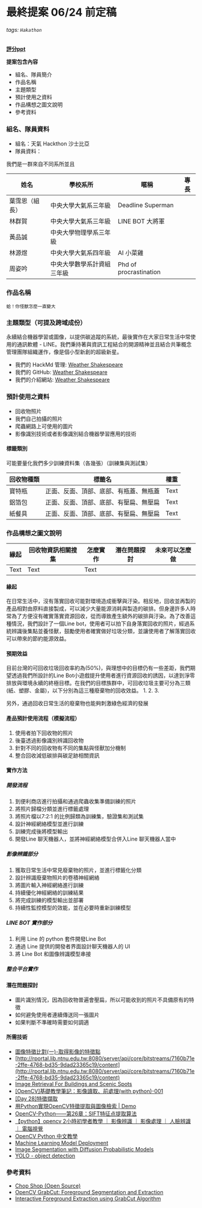 # 最終提案 06/24 前定稿

###### tags: `Hakathon`

**[評分ppt](https://drive.google.com/drive/folders/1wlSvfnbeKFiT1sr7TwhLvTuxRXI6HEdY)**

**提案包含內容**
- 組名、隊員簡介
- 作品名稱
- 主題類型
- 預計使用之資料
- 作品構想之圖文說明
- 參考資料

### 組名、隊員資料

- 組名：天氣 Hackthon 沙士比亞
- 隊員資料：

我們是一群來自不同系所並且

| 姓名           | 學校系所                   | 暱稱                   | 專長 |
| -------------- | -------------------------- | ---------------------- | ---- |
| 葉霈恩（組長） | 中央大學大氣系三年級       | Deadline Superman      |      |
| 林群賀         | 中央大學大氣系三年級       | LINE BOT 大將軍             |      |
| 黃品誠         | 中央大學物理學系三年級     |                        |      |
| 林源煜         | 中央大學大氣系四年級       |  AI 小菜雞           |      |
| 周姿吟         | 中央大學數學系計資組三年級 | Phd of procrastination |      |


### 作品名稱
`蛤！你怪獸怎麼一直變大`

### 主題類型（可提及跨域成份）
永續結合機器學習或圖像，以提供碳追蹤的系統，最後實作在大家日常生活中常使用的通訊軟體 - LINE。我們秉持著與資訊工程結合的開源精神並且結合共筆概念管理團隊組織運作，像是個小型新創的超級新星。
- 我們的 HackMd 管理: [Weather Shakespeare](https://hackmd.io/@1chooo/HkAes8w8h)
- 我們的 GitHub: [Weather Shakespeare](https://github.com/Weather-Shakespeare)
- 我們的介紹網站: [Weather Shakespeare](https://weather-shakespeare.github.io/)


### 預計使用之資料

- 回收物照片
- 我們自己拍攝的照片
- 爬蟲網路上可使用的圖片
- 影像識別技術或者影像識別結合機器學習應用的技術

#### 標籤類別

可能要量化我們多少訓練資料集（各幾張）（訓練集與測試集）

| 回收物種類 | 標籤名 | 權重 |
| -------- | -------- | -------- |
| 寶特瓶     | 正面、反面、頂部、底部、有瓶蓋、無瓶蓋     | Text     |
| 鋁箔包     | 正面、反面、頂部、底部、有壓扁、無壓扁     | Text     |
| 紙餐具     | 正面、反面、頂部、底部、有壓扁、無壓扁     | Text     |


### 作品構想之圖文說明

| 緣起 | 回收物資訊相關搜集 | 怎麼實作 | 潛在問題探討 | 未來可以怎麼做 |
| ---- | ------------------ | -------- | ------------ | -------------- |
| Text | Text               | Text     |              |                |

#### 緣起
在日常生活中，沒有落實回收可能對環境造成衝擊與汙染。相反地，回收並再製的產品相對由原料直接製成，可以減少大量能源消耗與製造的碳排。但身邊許多人時常為了方便沒有確實落實資源回收，從而導致產生額外的碳排與汙染。為了改善這種情況，我們設計了一個Line bot，使用者可以拍下自身落實回收的照片，經過系統辨識後集點並養怪獸，鼓勵使用者確實做好垃圾分類，並讓使用者了解落實回收可以帶來的節約能源效益。


#### 預期效益
目前台灣的可回收垃圾回收率約為(50%)，與理想中的目標仍有一些差距，我們期望透過我們所設計的Line Bot小遊戲提升使用者進行資源回收的誘因，以達到淨零排放與環境永續的終極目標。在我們的目標族群中，可回收垃圾主要可分為三類(紙、塑膠、金屬)，以下分別為這三種廢棄物的回收效益。
1.
2.
3.

另外，通過回收日常生活的廢棄物也能夠刺激綠色經濟的發展

#### 產品預計使用流程（模擬流程）
1. 使用者拍下回收物的照片
2. 後臺透過影像識別辨識回收物
3. 針對不同的回收物有不同的集點與怪獸加分機制
4. 整合回收減低碳排與碳足跡相關資訊

#### 實作方法

##### 開發流程
1. 到便利商店進行拍攝和通過爬蟲收集準備訓練的照片
2. 將照片歸檔分類並進行標籤處理
3. 將照片檔以7:2:1 的比例歸類為訓練集，驗證集和測試集
4. 設計神經網絡模型並進行訓練
5. 訓練完成後將模型輸出
6. 開發Line 聊天機器人，並將神經網絡模型合併入Line 聊天機器人當中

##### 影像辨識部分

1. 獲取日常生活中常見廢棄物的照片，並進行標籤化分類
2. 設計辨識廢棄物照片的卷積神經網絡
3. 將圖片輸入神經網絡進行訓練
4. 持續優化神經網絡的訓練結果
5. 將完成訓練的模型輸出並部署
6. 持續性監控模型的效能，並在必要時重新訓練模型

##### LINE BOT 實作部分
1. 利用 Line 的 python 套件開發Line Bot
2. 通過 Line 提供的開發者界面設計聊天機器人的 UI
3. 將 Line Bot 和圖像辨識模型串接


##### 整合平台實作



#### 潛在問題探討

- 圖片識別情況，因為回收物普遍會壓扁，所以可能收到的照片不具備原有的特徵
- 如何避免使用者連續傳送同一張圖片
- 如果判斷不準確時需要如何調適

#### 所需技術


- [圖像特徵比對(一)-取得影像的特徵點](https://chtseng.wordpress.com/2017/05/06/%E5%9C%96%E5%83%8F%E7%89%B9%E5%BE%B5%E6%AF%94%E5%B0%8D%E4%B8%80-%E5%8F%96%E5%BE%97%E5%BD%B1%E5%83%8F%E7%9A%84%E7%89%B9%E5%BE%B5%E9%BB%9E/)
- [http://rportal.lib.ntnu.edu.tw:8080/server/api/core/bitstreams/7160b71e-2ffe-4768-bd35-9dad23365c19/content](http://rportal.lib.ntnu.edu.tw:8080/server/api/core/bitstreams/7160b71e-2ffe-4768-bd35-9dad23365c19/content)
- [Image Retrieval For Buildings and Scenic Spots](https://cv.cs.nthu.edu.tw/upload/undergraduate/9662141/index.htm)
- [[OpenCV]基礎教學筆記：影像讀取、前處理(with python)-001](https://medium.com/jimmy-wang/opencv-%E5%9F%BA%E7%A4%8E%E6%95%99%E5%AD%B8%E7%AD%86%E8%A8%98-with-python-d780f571a57a)
- [[Day 28]特徵擷取](https://ithelp.ithome.com.tw/articles/10304504?sc=iThelpR)
- [用Python實現OpenCV特徵提取與圖像檢索 | Demo](https://kknews.cc/zh-tw/code/r5394eo.html)
- [OpenCV-Python——第26章：SIFT特征点提取算法](https://blog.csdn.net/yukinoai/article/details/88912586)
- [【python】opencv 2小時初學者教學 ｜ 影像辨識 ｜ 影像處理 ｜ 人臉辨識 ｜ 電腦視覺](https://www.youtube.com/watch?v=xjrykYpaBBM)
- [OpenCV Python 中文教學](https://github.com/grady1006/OpenCV-Python-Chinesse-Tutorials)
- [Machine Learning Model Deployment](https://www.dominodatalab.com/blog/machine-learning-model-deployment)
- [Image Segmentation with Diffusion Probabilistic Models](https://arxiv.org/pdf/2112.00390.pdf)
- [YOLO - object detection](https://opencv-tutorial.readthedocs.io/en/latest/yolo/yolo.html)


### 參考資料
- [Chop Shop (Open Source)](https://github.com/coryl/ChopShopOpenSource/blob/master/README.md)
- [OpenCV GrabCut: Foreground Segmentation and Extraction](https://pyimagesearch.com/2020/07/27/opencv-grabcut-foreground-segmentation-and-extraction/)
- [Interactive Foreground Extraction using GrabCut Algorithm](https://docs.opencv.org/3.4/d8/d83/tutorial_py_grabcut.html)



